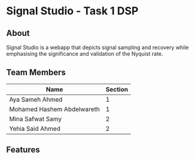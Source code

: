 # Signal Studio - Task 1 DSP
## About
Signal Studio is a webapp that depicts signal sampling and recovery while emphasising the significance and validation of the Nyquist rate.
## Team Members
Name| Section 
--- | --- |
Aya Sameh Ahmed | 1 
Mohamed Hashem Abdelwareth  | 1 
Mina Safwat Samy  | 2
Yehia Said Ahmed | 2 
## Features
